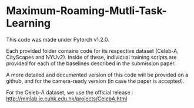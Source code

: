 # Maximum-Roaming-Mutli-Task-Learning
This code was made under Pytorch v1.2.0.

Each provided folder contains code for its respective dataset (Celeb-A, CityScapes and NYUv2). Inside of these, individual training scripts are provided for each of the baselines described in the submission paper.

A more detailed and documented version of this code will be provided on a github, and for the camera-ready version (in case the paper is accepted).

For the Celeb-A dataset, we use the official release : http://mmlab.ie.cuhk.edu.hk/projects/CelebA.html
